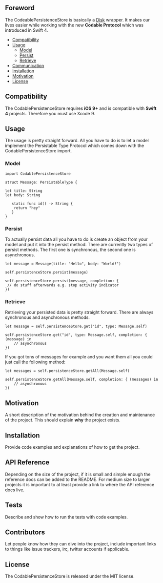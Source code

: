 
## Foreword 
The CodeablePersistenceStore is basically a [Disk](https://github.com/saoudrizwan/Disk) wrapper. It makes our lives easier while working with the new **Codable Protocol** which was introduced in Swift 4.

- [Compatibility](##compatibility)
- [Usage](##usage)
	- [Model](#model)
	- [Persist](#persist)
	- [Retrieve](#retrieve)
- [Communication](#communication)
- [Installation](#installation)
- [Motivation](#motivation)
- [License](#license)

## Compatibility

The CodablePersistenceStore requires **iOS 9+** and is compatible with **Swift 4** projects. Therefore you must use Xcode 9.

## Usage

The usage is pretty straight forward. All you have to do is to let a model implement the Persistable Type Protocol which comes down with the CodablePersistenceStore import.

### Model

    import CodablePersistenceStore

	struct Message: PersistableType {
    
    let title: String
    let body: String
    
	   static func id() -> String {
        return "hey"
	   }
	}

### Persist

To actually persist data all you have to do is create an object from your model and put it into the persist method. There are currently two types of persist methods. The first one is synchronous, the second one is asynchronous.
	
	let message = Message(title: "Hello", body: "World!")
	
    self.persistenceStore.persist(message)

    self.persistenceStore.persist(message, completion: {
     // do stuff afterwards e.g. stop activity indicator
    })

### Retrieve
Retrieving your persisted data is pretty straight forward. There are always synchronous and asynchronous methods.

    let message = self.persistenceStore.get("id", type: Message.self)

	self.persistenceStore.get("id", type: Message.self, completion: { (message) in 
		// asynchronous
	})

If you got tons of messages for example and you want them all you could just call the following method:

    let messages = self.persistenceStore.getAll(Message.self)
	
	self.persistenceStore.getAll(Message.self, completion: { (messages) in
		// asynchronous 
	}) 



## Motivation

A short description of the motivation behind the creation and maintenance of the project. This should explain **why** the project exists.

## Installation

Provide code examples and explanations of how to get the project.

## API Reference

Depending on the size of the project, if it is small and simple enough the reference docs can be added to the README. For medium size to larger projects it is important to at least provide a link to where the API reference docs live.

## Tests

Describe and show how to run the tests with code examples.

## Contributors

Let people know how they can dive into the project, include important links to things like issue trackers, irc, twitter accounts if applicable.

## License

The CodablePersistenceStore is released under the MIT license.
